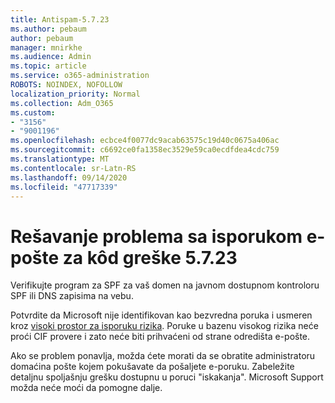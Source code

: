 ```yaml
---
title: Antispam-5.7.23
ms.author: pebaum
author: pebaum
manager: mnirkhe
ms.audience: Admin
ms.topic: article
ms.service: o365-administration
ROBOTS: NOINDEX, NOFOLLOW
localization_priority: Normal
ms.collection: Adm_O365
ms.custom:
- "3156"
- "9001196"
ms.openlocfilehash: ecbce4f0077dc9acab63575c19d40c0675a406ac
ms.sourcegitcommit: c6692ce0fa1358ec3529e59ca0ecdfdea4cdc759
ms.translationtype: MT
ms.contentlocale: sr-Latn-RS
ms.lasthandoff: 09/14/2020
ms.locfileid: "47717339"
---
```

# <a name="fix-email-delivery-issues-for-error-code-5723"></a>Rešavanje problema sa isporukom e-pošte za kôd greške 5.7.23

Verifikujte program za SPF za vaš domen na javnom dostupnom kontroloru SPF ili DNS zapisima na vebu.

Potvrdite da Microsoft nije identifikovan kao bezvredna poruka i usmeren kroz [visoki prostor za isporuku rizika](https://docs.microsoft.com/microsoft-365/security/office-365-security/high-risk-delivery-pool-for-outbound-messages). Poruke u bazenu visokog rizika neće proći CIF provere i zato neće biti prihvaćeni od strane odredišta e-pošte.

Ako se problem ponavlja, možda ćete morati da se obratite administratoru domaćina pošte kojem pokušavate da pošaljete e-poruku. Zabeležite detaljnu spoljašnju grešku dostupnu u poruci "iskakanja". Microsoft Support možda neće moći da pomogne dalje.
